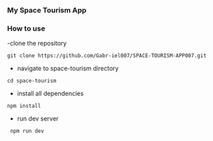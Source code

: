 ### My Space Tourism App

### How to use
-clone the repository

```
git clone https://github.com/Gabr-iel007/SPACE-TOURISM-APP007.git
```

- navigate to space-tourism directory
 ```
 cd space-tourism
```

- install all dependencies
 ```
 npm install 
 ```
- run dev server
```
 npm run dev
```